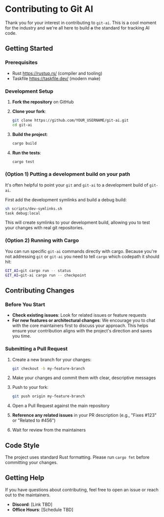 # Contributing to Git AI

Thank you for your interest in contributing to `git-ai`. This is a cool moment for the industry and we're all here to build ~~a~~ the standard for tracking AI code. 

## Getting Started

### Prerequisites

- Rust https://rustup.rs/ (compiler and tooling)
- Taskfile https://taskfile.dev/ (modern make)

### Development Setup

1. **Fork the repository** on GitHub

2. **Clone your fork**:
   ```bash
   git clone https://github.com/YOUR_USERNAME/git-ai.git
   cd git-ai
   ```

3. **Build the project**:
   ```bash
   cargo build
   ```

4. **Run the tests**:
   ```bash
   cargo test
   ```

### (Option 1) Putting a development build on your path

It's often helpful to point your `git` and `git-ai`  to a development build of `git-ai`. 

First add the development symlinks and build a debug build:

```bash
sh scripts/dev-symlinks.sh
task debug:local 
```

This will create symlinks to your development build, allowing you to test your changes with real git repositories.

### (Option 2) Running with Cargo

You can run specific `git-ai` commands directly with cargo. Because you're not addressing `git` or `git-ai` you need to tell `cargo` which codepath it should hit:

```bash
GIT_AI=git cargo run -- status
GIT_AI=git-ai cargo run -- checkpoint
```

## Contributing Changes

### Before You Start

- **Check existing issues**: Look for related issues or feature requests
- **For new features or architectural changes**: We encourage you to chat with the core maintainers first to discuss your approach. This helps ensure your contribution aligns with the project's direction and saves you time.

### Submitting a Pull Request

1. Create a new branch for your changes:
   ```bash
   git checkout -b my-feature-branch
   ```

2. Make your changes and commit them with clear, descriptive messages

3. Push to your fork:
   ```bash
   git push origin my-feature-branch
   ```

4. Open a Pull Request against the main repository

5. **Reference any related issues** in your PR description (e.g., "Fixes #123" or "Related to #456")

6. Wait for review from the maintainers

## Code Style

The project uses standard Rust formatting. Please run `cargo fmt` before committing your changes.


## Getting Help

If you have questions about contributing, feel free to open an issue or reach out to the maintainers.

- **Discord**: [Link TBD]
- **Office Hours**: [Schedule TBD]
